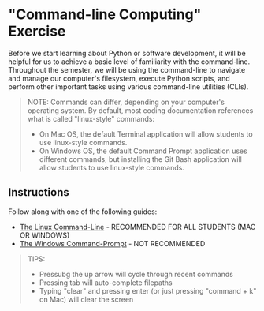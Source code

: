 # "Command-line Computing" Exercise

Before we start learning about Python or software development, it will be helpful for us to achieve a basic level of familiarity with the command-line. Throughout the semester, we will be using the command-line to navigate and manage our computer's filesystem, execute Python scripts, and perform other important tasks using various command-line utilities (CLIs).

> NOTE: Commands can differ, depending on your computer's operating system. By default, most coding documentation references what is called "linux-style" commands:
>  + On Mac OS, the default Terminal application will allow students to use linux-style commands.
>  + On Windows OS, the default Command Prompt application uses different commands, but installing the Git Bash application will allow students to use linux-style commands.

## Instructions

Follow along with one of the following guides:

  + [The Linux Command-Line](mac-terminal.md) - RECOMMENDED FOR ALL STUDENTS (MAC OR WINDOWS)
  + [The Windows Command-Prompt](windows-command-prompt.md) - NOT RECOMMENDED

> TIPS:
>   + Pressubg the up arrow will cycle through recent commands
>   + Pressing tab will auto-complete filepaths
>   + Typing "clear" and pressing enter (or just pressing "command + k" on Mac) will clear the screen
